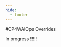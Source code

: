 ```yaml
---
hide:
  - footer
---
```


<script>
  document.title = "Overrides - CP4WAIOps";
</script>
#CP4WAIOps Overrides

In progress !!!!!
